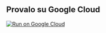 ## Provalo su Google Cloud
[![Run on Google Cloud](https://deploy.cloud.run/button.svg)](https://ssh.cloud.google.com/cloudshell/editor?cloudshell_git_repo=https://github.com/gielletm/sigla-ng-01.git&cloudshell_print=print.txt&shellonly=true)
 
